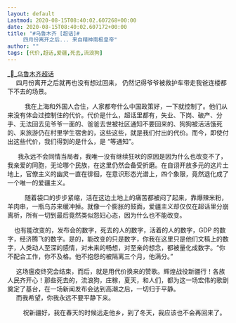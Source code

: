 ```yaml
---
layout: default
Lastmod: 2020-08-15T08:40:02.607268+00:00
date: 2020-08-15T08:40:02.607172+00:00
title: "#乌鲁木齐 [超话]#   
     四月份离开之后... 来自精神南极皇帝"
author: ""
tags: [代价,超话,爱疆,死去,流浪狗]
---
```


[__乌鲁木齐超话](https://huati.weibo.com/48939 "乌鲁木齐超话")     
     四月份离开之后就再也没有想过回来， 仍然记得爷爷被救护车带走我爸连楼都下不去的场景。

          我在上海和外国人合住，人家都夸什么中国政策好，一下就控制了。他们从来没有体会过控制住的代价。代价是什么，超话里都有，失业、下岗、破产、分手、无法回去见爷爷一面的、爸爸去世被社区通知不要回来的、狗狗被活活饿死的、来旅游仍在村里学生宿舍的，这些这些，就是我们付出的代价。而今，即使付出这些代价，我们得到的是什么，是 “等通知”。

      我永远不会同情当局者，我唯一没有继续狂吠的原因是因为什么也改变不了，我亲爱的同胞，无论哪个民族，在这里仍然会备受折磨。在自诩开放多元的这片土地上，官僚主义的幽灵一直在徘徊，在意识形态光谱上，四个象限，竟然退化成了一个唯一的爱疆主义。

          随着袋口的步步紧缩，活在这边土地上的痛苦都被闷了起来，靠爆辣米粉，羊肉串，一瓶乌苏来缓冲掉。就像一个膨胀的鼓面，爱疆主义却仅仅在超话里分崩离析，所有一切到最后竟然类似怨妇心态，因为什么也不能改变。

    也有能改变的，发布会的数字，死去的人的数字，活着的人的数字，GDP 的数字，经济腾飞的数字。是的，能改变的只是数字，你我在这里只是他们文稿上的数字，人类动人至深的感情，对未来的畅想，对至亲的想念，都被量化成数字。“你不配合工作，你不及格。他不抱怨的被隔离三个月，他满分。”

     这场瘟疫终究会结束，而后，就是用代价换来的赞歌。辉煌战役新疆行！各族人民齐开心！那些死去的，流浪狗，庄稼，夏天，和人们，都为这一场宏伟的歌剧奠定了基台，在一场新闻发布会达到高潮之后，一切归于平静。  
     而我希望，你我永远不要平静下来。

         祝新疆好，我在春天的时候远走他乡，到了冬天，我应该也不会再回来了。

